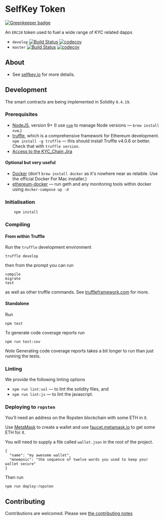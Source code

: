 # SelfKey Token

[![Greenkeeper badge](https://badges.greenkeeper.io/SelfKeyFoundation/selfkey-token.svg)](https://greenkeeper.io/)

An `ERC20` token used to fuel a wide range of KYC related dapps

* `develop` [![Build Status](https://travis-ci.org/SelfKeyFoundation/selfkey-token.svg?branch=develop)](https://travis-ci.org/SelfKeyFoundation/selfkey-token) [![codecov](https://codecov.io/gh/SelfKeyFoundation/selfkey-token/branch/develop/graph/badge.svg)](https://codecov.io/gh/SelfKeyFoundation/selfkey-token)
* `master` [![Build Status](https://travis-ci.org/SelfKeyFoundation/selfkey-token.svg?branch=master)](https://travis-ci.org/SelfKeyFoundation/selfkey-token) [![codecov](https://codecov.io/gh/SelfKeyFoundation/selfkey-token/branch/master/graph/badge.svg)](https://codecov.io/gh/SelfKeyFoundation/selfkey-token)

## About

* See [selfkey.io](https://selfkey.io) for more details.

## Development

The smart contracts are being implemented in Solidity `0.4.19`.

### Prerequisites

* [NodeJS](htps://nodejs.org), version 9+ (I use [`nvm`](https://github.com/creationix/nvm) to manage Node versions — `brew install nvm`.)
* [truffle](http://truffleframework.com/), which is a comprehensive framework for Ethereum development. `npm install -g truffle` — this should install Truffle v4.0.6 or better.  Check that with `truffle version`.
* [Access to the KYC_Chain Jira](https://kyc-chain.atlassian.net)

#### Optional but very useful

* [Docker](https://docs.docker.com/docker-for-mac/install/) (don't `brew install docker` as it's nowhere near as relaible. Use the official Docker For Mac installer.)
* [ethereum-docker](https://github.com/Capgemini-AIE/ethereum-docker) — run geth and any monitoring tools within docker using `docker-compose up -d`

### Initialisation

        npm install

### Compiling

#### From within Truffle

Run the `truffle` development environment

    truffle develop

then from the prompt you can run

    compile
    migrate
    test

as well as other truffle commands. See [truffleframework.com](http://truffleframework.com) for more.

#### Standalone

Run

    npm test

To generate code coverage reports run

    npm run test:cov

*Note* Generating code coverage reports takes a bit longer to run than just running the tests.

### Linting

We provide the following linting options

* `npm run lint:sol` — to lint the solidity files, and
* `npm run lint:js` — to lint the javascript.

### Deploying to `ropsten`

You'll need an address on the Ropsten blockchain with some ETH in it.

Use [MetaMask](https://metamask.io) to create a wallet and use [faucet.metamask.io](https://faucet.metamask.io/) to get some ETH for it.

You will need to supply a file called `wallet.json` in the root of the project.

    {
      "name": "my awesome wallet",
      "mnemonic": "the sequence of twelve words you used to keep your wallet secure"
    }

Then run

    npm run deploy:ropsten

## Contributing

Contributions are welcomed.  Please see [the contributing notes](CONTRIBUTING.md)
